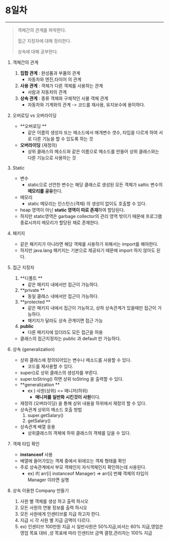 # 8일차
---

> 객체간의 관계를 파악한다. 
>
> 접근 지정자에 대해 정리한다. 
>
> 상속에 대해 공부한다. 



1. 객체간의 관계

   1. **집합 관계** : 완성품과 부품의 관계 
      + 자동차와 엔진,타이어 의 관계
   2. **사용 관계** : 객체가 다른 객체를 사용하는 관계
      + 사람과 자동차의 관계
   3. **상속 관계** : 종류 객체와 구체적인 사물 객체 관계
      + 자동차와 기계와의 관계 -> 코드를 재사용, 유지보수에 용이하다. 

2. 오버로딩 vs 오버라이딩

   + **오버로딩 **
     + 같은 이름의 생성자 또는 메소드에서 매개변수 갯수, 타입을 다르게 하여 서로 다른 기능을 할 수 있도록 하는 것 
   + **오버라이딩** (재정의)
     + 상위 클래스의 메소드와 같은 이름으로 메소드를 만들어 상위 클래스와는 다른 기능으로 사용하는 것 

3. Static

   + 변수
     + static으로 선언한 변수는 해당 클래스로 생성된 모든 객체가 sattic 변수의 **메모리를 공유**한다. 
   + 메모리
     + static 메모리는 인스턴스(객체) 의 생성이 없이도 호출할 수 있다. 
   + heap 영역이 아닌 **static 영역이 따로 존재**하여 할당된다. 
   + 하지만 static영역은 garbage collector의 관리 영역 밖이기 때문에 프로그램 종료시까지 메모리가 할당된 채로 존재한다. 

4. 패키지

   + 같은 패키지가 아니라면 해당 객체를 사용하기 위해서는 import를 해야한다. 
   + 하지만  java.lang 패키지는 기본으로 제공되기 때문에 import 하지 않아도 된다. 

5. 접근 지정자

   1. **디폴트  **
      + 같은 패키지 내에서만 접근이 가능하다. 
   2. **private **
      + 동일 클래스 내에서만 접근이 가능하다. 
   3. **protected **
      + 같은 패키지 내에서 접근이 가능하고, 상하 상속관계가 있을때만 접근이 가능하다. 
      + 패키지가 달라도 상속 관계이면 접근 가능 
   4. **public**
      + 다른 패키지에 있더라도 모든 접근을 허용

   + 클래스의 접근지정자는 public 과 default 만 가능하다. 

6. 상속 (generalization)

   + 상위 클래스에 정의되어있는 변수나 메소드를 사용할 수 있다. 
     + 코드를 재사용할 수 있다. 
   + super()로 상위 클래스의 생성자를 부른다. 
   + super.toString() 하면 상위 toString 을 출력할 수 있다. 
   + **generalization  **
     + ex )  사원(상위) <= 매니저(하위) 
       + **매니저를 일반화 시킨것이 사원**이다.
   + 재정의 (오버라이딩) 을 통해 상위 내용을 하위에서 재정의 할 수 있다. 
   + 상속관계 상위의 메소드 호출 방법
     1. super.getSalary() 
     2. getSalary()
   + 상속관계 배열 응용
     + 상위클래스의 객체에 하위 클래스의 객체를 담을 수 있다. 

7. 객체 타입 확인

   + **instanceof** 사용
   + 배열에 들어가있는 객체 중에서 뒤에오는 객체 형태를 확인 
   + 주로 상속관계에서 부모 객체인지 자식객체인지 확인하는데 사용된다. 
     + ex) if( arr[i] instanceof Manager)  => arr[i] 번쨰 객체의 타입이 Manager 이라면 실행 

8. 상속 이용한 Company 만들기 

   1. 사원 별 객체를 생성 하고 출력 하시오
   2.  모든 사원의 연봉 정보를 출력 하시오
   3. 모든 사원에게 인센티브를 지급 하고자 한다.
   4. 지급 시 각 사원 별 지급 금액이 다르다.
   5. ex) 인센티브 100만원 지급 시 일반사원은 50%지급,비서는 60% 지급,영업은 영업 목표 대비 ,성 목표에 따라 인센티브 금액 결정,관리자는 100% 지급
